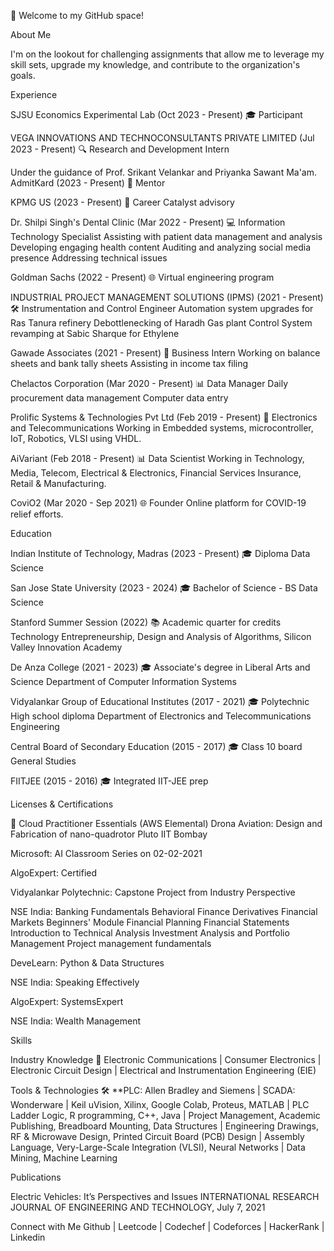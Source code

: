 🚀 Welcome to my GitHub space!

About Me

I'm on the lookout for challenging assignments that allow me to leverage my skill sets, upgrade my knowledge, and contribute to the organization's goals.

Experience

SJSU Economics Experimental Lab (Oct 2023 - Present)
🎓 Participant

VEGA INNOVATIONS AND TECHNOCONSULTANTS PRIVATE LIMITED (Jul 2023 - Present)
🔍 Research and Development Intern

Under the guidance of Prof. Srikant Velankar and Priyanka Sawant Ma'am.
AdmitKard (2023 - Present)
🚀 Mentor

KPMG US (2023 - Present)
💼 Career Catalyst advisory

Dr. Shilpi Singh's Dental Clinic (Mar 2022 - Present)
💻 Information Technology Specialist
Assisting with patient data management and analysis
Developing engaging health content
Auditing and analyzing social media presence
Addressing technical issues

Goldman Sachs (2022 - Present)
🌐 Virtual engineering program

INDUSTRIAL PROJECT MANAGEMENT SOLUTIONS (IPMS) (2021 - Present)
🛠️ Instrumentation and Control Engineer
Automation system upgrades for Ras Tanura refinery
Debottlenecking of Haradh Gas plant
Control System revamping at Sabic Sharque for Ethylene

Gawade Associates (2021 - Present)
💼 Business Intern
Working on balance sheets and bank tally sheets
Assisting in income tax filing

Chelactos Corporation (Mar 2020 - Present)
📊 Data Manager
Daily procurement data management
Computer data entry

Prolific Systems & Technologies Pvt Ltd (Feb 2019 - Present)
🔧 Electronics and Telecommunications
Working in Embedded systems, microcontroller, IoT, Robotics, VLSI using VHDL.

AiVariant (Feb 2018 - Present)
📊 Data Scientist
Working in Technology, Media, Telecom, Electrical & Electronics, Financial Services Insurance, Retail & Manufacturing.

CoviO2 (Mar 2020 - Sep 2021)
🌐 Founder
Online platform for COVID-19 relief efforts.

Education

Indian Institute of Technology, Madras (2023 - Present)
🎓 Diploma Data Science

San Jose State University (2023 - 2024)
🎓 Bachelor of Science - BS Data Science

Stanford Summer Session (2022)
📚 Academic quarter for credits
Technology Entrepreneurship, Design and Analysis of Algorithms, Silicon Valley Innovation Academy

De Anza College (2021 - 2023)
🎓 Associate's degree in Liberal Arts and Science
Department of Computer Information Systems

Vidyalankar Group of Educational Institutes (2017 - 2021)
🎓 Polytechnic High school diploma
Department of Electronics and Telecommunications Engineering

Central Board of Secondary Education (2015 - 2017)
🎓 Class 10 board General Studies

FIITJEE (2015 - 2016)
🎓 Integrated IIT-JEE prep

Licenses & Certifications

🔐 Cloud Practitioner Essentials (AWS Elemental)
Drona Aviation: Design and Fabrication of nano-quadrotor Pluto IIT Bombay

Microsoft: AI Classroom Series on 02-02-2021

AlgoExpert: Certified

Vidyalankar Polytechnic: Capstone Project from Industry Perspective

NSE India:
Banking Fundamentals
Behavioral Finance
Derivatives
Financial Markets Beginners' Module
Financial Planning
Financial Statements
Introduction to Technical Analysis
Investment Analysis and Portfolio Management
Project management fundamentals

DeveLearn: Python & Data Structures

NSE India: Speaking Effectively

AlgoExpert: SystemsExpert

NSE India: Wealth Management

Skills

Industry Knowledge
🔌 Electronic Communications | Consumer Electronics | Electronic Circuit Design | Electrical and Instrumentation Engineering (EIE)

Tools & Technologies
🛠️ **PLC: Allen Bradley and Siemens | SCADA: Wonderware | Keil uVision, Xilinx, Google Colab, Proteus, MATLAB | PLC Ladder Logic, R programming, C++, Java | Project Management, Academic Publishing, Breadboard Mounting, Data Structures | Engineering Drawings, RF & Microwave Design, Printed Circuit Board (PCB) Design | Assembly Language, Very-Large-Scale Integration (VLSI), Neural Networks | Data Mining, Machine Learning

Publications

Electric Vehicles: It’s Perspectives and Issues
INTERNATIONAL RESEARCH JOURNAL OF ENGINEERING AND TECHNOLOGY, July 7, 2021

Connect with Me
Github | Leetcode | Codechef | Codeforces | HackerRank | Linkedin
